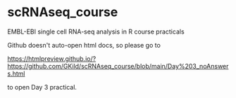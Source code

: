 # scRNAseq_course
EMBL-EBI single cell RNA-seq analysis in R course practicals

Github doesn't auto-open html docs, so please go to 

https://htmlpreview.github.io/?https://github.com/GKild/scRNAseq_course/blob/main/Day%203_noAnswers.html

to open Day 3 practical.
